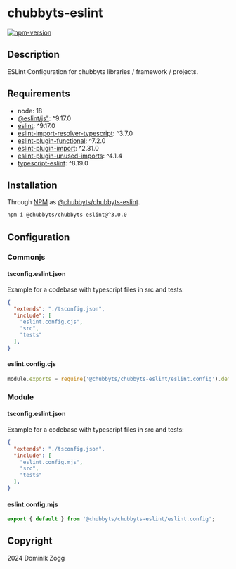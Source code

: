 # chubbyts-eslint

[![npm-version](https://img.shields.io/npm/v/@chubbyts/chubbyts-eslint.svg)](https://www.npmjs.com/package/@chubbyts/chubbyts-eslint)

## Description

ESLint Configuration for chubbyts libraries / framework / projects.

## Requirements

 * node: 18
 * [@eslint/js"][2]: ^9.17.0
 * [eslint][3]: ^9.17.0
 * [eslint-import-resolver-typescript][4]: ^3.7.0
 * [eslint-plugin-functional][5]: ^7.2.0
 * [eslint-plugin-import][6]: ^2.31.0
 * [eslint-plugin-unused-imports][7]: ^4.1.4
 * [typescript-eslint][8]: ^8.19.0

## Installation

Through [NPM](https://www.npmjs.com) as [@chubbyts/chubbyts-eslint][1].

```sh
npm i @chubbyts/chubbyts-eslint@^3.0.0
```

## Configuration

### Commonjs

#### tsconfig.eslint.json

Example for a codebase with typescript files in src and tests:

```json
{
  "extends": "./tsconfig.json",
  "include": [
    "eslint.config.cjs",
    "src",
    "tests"
  ],
}
```

#### eslint.config.cjs

```js
module.exports = require('@chubbyts/chubbyts-eslint/eslint.config').default;
```

### Module

#### tsconfig.eslint.json

Example for a codebase with typescript files in src and tests:

```json
{
  "extends": "./tsconfig.json",
  "include": [
    "eslint.config.mjs",
    "src",
    "tests"
  ],
}
```

#### eslint.config.mjs

```js
export { default } from '@chubbyts/chubbyts-eslint/eslint.config';
```

## Copyright

2024 Dominik Zogg

[1]: https://www.npmjs.com/package/@chubbyts/chubbyts-eslint
[2]: https://www.npmjs.com/package/@eslint/js
[3]: https://www.npmjs.com/package/eslint
[4]: https://www.npmjs.com/package/eslint-import-resolver-typescript
[5]: https://www.npmjs.com/package/eslint-plugin-functional
[6]: https://www.npmjs.com/package/eslint-plugin-import
[7]: https://www.npmjs.com/package/eslint-plugin-unused-imports
[8]: https://www.npmjs.com/package/typescript-eslint
